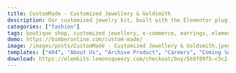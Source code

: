 ```yaml
---
title: CustomMade - Customized Jewellery & Goldsmith
description: Our customized jewelry kit, built with the Elementor plugin, is the perfect solution to create a unique and impactful website for your jewelry brand. This kit includes all the necessary elements to create an elegant and modern site with a special emphasis on your jewelry creations.
categories: ["fashion"]
tags: boutique shop, customized jewellery, e-commerce, earrings, elementor, fashion, goldsmith, handmade, jewellery, jewelry, jewelry ecommerce, luxury atelier, template, woocommerce, wordpress
demo: https://bimberonline.com/custom-made/
image: /images/posts/CustomMade - Customized Jewellery & Goldsmith.jpeg
templates: ["404", "About Us", "Archive Product", "Careers", "Coming Soon", "Contact Us", "Customer Support", "Footer", "Global", "Header 01", "Header 02", "Home Custom", "Home Shop", "Jewel School", "Our Services", "Register Or Sign Up", "Single Product"]
download: https://elemkits.lemonsqueezy.com/checkout/buy/5e8f09f5-c5c2-478d-b906-ace021c5942b
---
```

